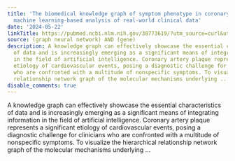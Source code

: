 ```yaml
---
title: 'The biomedical knowledge graph of symptom phenotype in coronary artery plaque:
  machine learning-based analysis of real-world clinical data'
date: '2024-05-22'
linkTitle: https://pubmed.ncbi.nlm.nih.gov/38773619/?utm_source=curl&utm_medium=rss&utm_campaign=pubmed-2&utm_content=1x5bM_TNL8gjogAcnslpo2s2PbDe-61JVM2h9yowOYSiZ7Dkrt&fc=20220919211934&ff=20240523183359&v=2.18.0.post9+e462414
source: (graph neural network) AND (gene)
description: A knowledge graph can effectively showcase the essential characteristics
  of data and is increasingly emerging as a significant means of integrating information
  in the field of artificial intelligence. Coronary artery plaque represents a significant
  etiology of cardiovascular events, posing a diagnostic challenge for clinicians
  who are confronted with a multitude of nonspecific symptoms. To visualize the hierarchical
  relationship network graph of the molecular mechanisms underlying ...
disable_comments: true
---
```

A knowledge graph can effectively showcase the essential characteristics of data and is increasingly emerging as a significant means of integrating information in the field of artificial intelligence. Coronary artery plaque represents a significant etiology of cardiovascular events, posing a diagnostic challenge for clinicians who are confronted with a multitude of nonspecific symptoms. To visualize the hierarchical relationship network graph of the molecular mechanisms underlying ...
